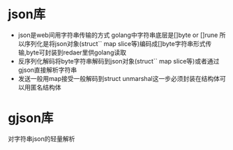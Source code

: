 # json库
- json是web间用字符串传输的方式 golang中字符串底层是[]byte or []rune 所以序列化是将json对象(struct`` map slice等)编码成[]byte字符串形式传输,byte可封装到redaer里供golang读取
- 反序列化解码将byte字符串解码到json对象(struct`` map slice等)或者通过gjson直接解析字符串
- 发送一般用map接受一般解码到struct
unmarshal这一步必须封装在结构体可以用匿名结构体

# gjson库
对字符串json的轻量解析